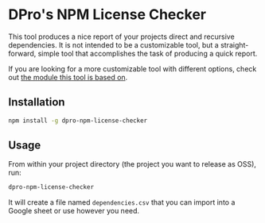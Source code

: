 # DPro's NPM License Checker

This tool produces a nice report of your projects direct and recursive dependencies. It is not intended to be a customizable tool, but a straight-forward, simple tool that accomplishes the task of producing a quick report.

If you are looking for a more customizable tool with different options, check out [the module this tool is based on](https://www.npmjs.com/package/license-checker-rseidelsohn).

## Installation

```bash
npm install -g dpro-npm-license-checker
```

## Usage

From within your project directory (the project you want to release as OSS), run:

```bash
dpro-npm-license-checker
```

It will create a file named `dependencies.csv` that you can import into a Google sheet or use however you need.
